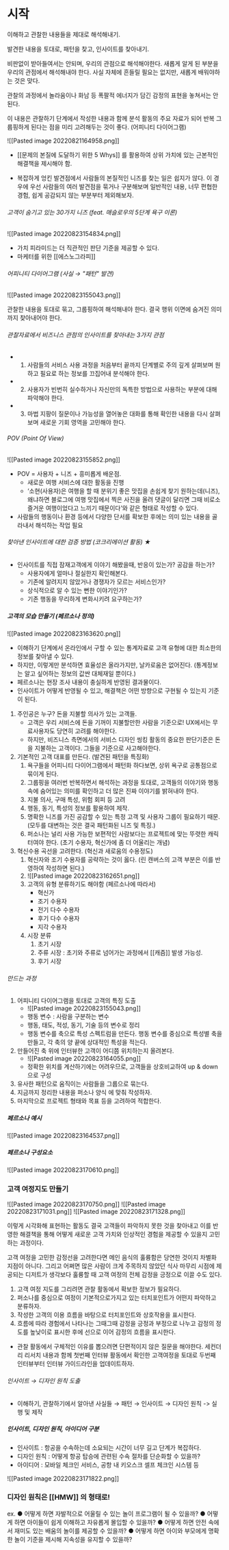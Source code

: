 

# 시작

이해하고 관찰한 내용들을 제대로 해석해내기.


발견한 내용을 토대로, 패턴을 찾고, 인사이트를 찾아내기.  


비판없이 받아들여서는 안되며, 우리의 관점으로 해석해야한다. 새롭게 알게 된 부분을 우리의 관점에서 해석해내야 한다. 사실 자체에 흔들릴 필요는 없지만, 새롭게 배워야하는 것은 맞다.


관찰의 과정에서 놀라움이나 화남 등 폭팔적 에너지가 담긴 감정의 표현을 놓쳐서는 안된다. 

이 내용은 관찰하기 단계에서 작성한 내용과 함께 분석 활동의 주요 자료가 되어 반복 그룹핑하게 된다는 점을 미리 고려해두는 것이 좋다. (어피니티 다이어그램)




![[Pasted image 20220821164958.png]]




- [[문제의 본질에 도달하기 위한 5 Whys]] 를 활용하여 상위 가치에 있는 근본적인 해결책을 제시해야 함. 


- 복잡하게 엉킨 발견점에서 사람들의 본질적인 니즈를 찾는 일은 쉽지가 않다. 이 경우에 우선 사람들의 여러 발견점을 묶거나 구분해보며 일반적인 내용, 너무 편협한 경험, 쉽게 공감되지 않는 부분부터 제외해보자. 



###### 고객이 숨기고 있는 30가지 니즈 (feat. 매슬로우의 5단계 욕구 이론)

![[Pasted image 20220823154834.png]]
- 가치 피라미드는 더 직관적인 판단 기준을 제공할 수 있다.
- 마케터를 위한 [[에스노그라피]]


###### 어피니티 다이어그램 (사실 → "패턴" 발견)

![[Pasted image 20220823155043.png]]


관찰한 내용을 토대로 묶고, 그룹핑하여 해석해내야 한다. 결국 행위 이면에 숨겨진 의미까지 찾아내어야 한다. 



###### 관찰자료에서 비즈니스 관점의 인사이트를 찾아내는 3가지 관점

- 1. 사람들의 서비스 사용 과정을 처음부터 끝까지 단계별로 주의 깊게 살펴보며 원하고 필요로 하는 정보를 끄집어내 분석해야 한다. 
- 2. 사용자가 빈번히 실수하거나 자신만의 독특한 방법으로 사용하는 부분에 대해 파악해야 한다.
- 3. 마법 지팡이 질문이나 가능성을 열어놓은 대화를 통해 확인한 내용을 다시 살펴보며 새로운 기회 영역을 고민해야 한다.


###### POV (Point Of View)

![[Pasted image 20220823155852.png]]

- POV = 사용자 + 니즈 + 흥미롭게 배운점.
	- 새로운 여행 서비스에 대한 활동을 진행 
	- ‘소현(사용자)은 여행을 할 때 분위기 좋은 맛집을 손쉽게 찾기 원하는데(니즈), 왜냐하면 블로그에 여행 맛집에서 찍은 사진을 올려 댓글이 달리면 그때 비로소 즐거운 여행이었다고 느끼기 때문이다’와 같은 형태로 작성할 수 있다.
- 사람들의 행동이나 환경 등에서 다양한 단서를 확보한 후에는 의미 있는 내용을 골라내서 해석하는 작업 필요


###### 찾아낸 인사이트에 대한 검증 방법 (코크리에이션 활동) ★

- 인사이트를 직접 잠재고객에게 이야기 해봤을때, 반응이 있는가? 공감을 하는가?
	- 사용자에게 얼마나 절실한지 확인해본다.
	- 기존에 알려지지 않았거나 경쟁자가 모르는 서비스인가?
	- 상식적으로 알 수 있는 뻔한 이야기인가?
	- 기존 행동을 무리하게 변화시키려 요구하는가?


##### 고객의 모습 만들기 (페르소나 정의)
![[Pasted image 20220823163620.png]]

- 이해하기 단계에서 온라인에서 구할 수 있는 통계자료로 고객 유형에 대한 최소한의 정보를 찾아낼 수 있다. 
- 하지만, 이렇게만 분석하면 효율성은 올라가지만, 날카로움은 없어진다. (통계정보는 알고 싶어하는 정보의 값싼 대체재일 뿐이다.)
- 페르소나는 현장 조사 내용이 충실하게 반영된 결과물이다. 
- 인사이트가 어떻게 반영될 수 있고, 해결책은 어떤 방향으로 구현될 수 있는지 기준이 된다. 


1. 주인공은 누구? 돈을 지불할 의사가 있는 고객들.
	- 고객은 우리 서비스에 돈을 기꺼이 지불할만한 사람을 기준으로! UX에서는 무료사용자도 당연히 고려를 해야한다. 
	- 하지만, 비즈니스 측면에서의 서비스 디자인 씽킹 활동의 중요한 판단기준은 돈을 지불하는 고객이다. 그들을 기준으로 사고해야한다. 
2. 기본적인 고객 대표를 만든다. (발견된 패턴을 특징화)
	1. 욕구들을 어피니티 다이어그램에서 패턴화 하다보면, 상위 욕구로 공통점으로 묶이게 된다. 
	2. 그룹핑을 여러번 반복하면서 해석하는 과정을 토대로, 고객들의 이야기와 행동 속에 숨어있는 의미를 확인하고 더 많은 진짜 이야기를 밝혀내야 한다. 
	3. 지불 의사, 구매 특성, 위험 회피 등 고려
	4. 행동, 동기, 특성의 정보를 활용하여 제작.
	5. 명확한 니즈를 가진 공감할 수 있는 특정 고객 및 사용자 그룹이 필요하기 때문. (모두를 대변하는 것은 결국 패턴화된 니즈 및 특징.)
	6. 퍼소나는 널리 사용 가능한 보편적인 사람보다는 프로젝트에 맞는 뚜렷한 캐릭터여야 한다. (초기 수용자, 혁신가에 좀 더 어울리는 개념)
3. 혁신수용 곡선을 고려한다. (혁신과 새로움의 수용정도)
	1. 혁신자와 조기 수용자를 공략하는 것이 옳다. (린 캔버스의 고객 부분은 이를 반영하여 작성하면 된다.)
	2. ![[Pasted image 20220823162651.png]]
	3. 고객의 유형 분류하기도 해야함 (페르소나에 따라서)
		- 혁신가
		- 조기 수용자
		- 전기 다수 수용자
		- 후기 다수 수용자
		- 지각 수용자   
	4. 시장 분류
		1. 초기 시장
		2. 주류 시장 : 초기와 주류로 넘어가는 과정에서 [[캐즘]] 발생 가능성. 
		3. 후기 시장




###### 만드는 과정


1. 어피니티 다이어그램을 토대로 고객의 특징 도출
	- ![[Pasted image 20220823155043.png]]
	- 행동 변수 : 사람을 구분하는 변수
	- 행동, 태도, 적성, 동기, 기술 등의 변수로 정리
	- 행동 변수를 축으로 특성 스펙트럼을 만든다. 행동 변수를 중심으로 특성별 축을 만들고, 각 축의 양 끝에 상대적인 특성을 적는다. 
2. 만들어진 축 위에 인터뷰한 고객이 어디쯤 위치하는지 올려본다.
	- ![[Pasted image 20220823164055.png]]
	- 정확한 위치를 계산하기에는 어려우므로, 고객들을 상호비교하여 up & down으로 구성
3. 유사한 패턴으로 움직이는 사람들을 그룹으로 묶는다.  
4. 지금까지 정리한 내용을 퍼소나 양식 에 맞춰 작성하자. 
5. 마지막으로 프로젝트 형태와 목표 등을 고려하여 적합한다.


##### 페르소나 예시 

![[Pasted image 20220823164537.png]]


##### 페르소나 구성요소

![[Pasted image 20220823170610.png]]


### 고객 여정지도 만들기

![[Pasted image 20220823170750.png]]
![[Pasted image 20220823171031.png]]
![[Pasted image 20220823171328.png]]



이렇게 시각화해 표현하는 활동도 결국 고객들이 파악하지 못한 것을 찾아내고 이를 반영한 해결책을 통해 어떻게 새로운 고객 가치와 인상적인 경험을 제공할 수 있을지 고민하는 과정이다. 


고객 여정을 고민한 감정선을 고려한다면 메인 음식의 훌륭함은 당연한 것이지 차별화 지점이 아니다. 그리고 어쩌면 많은 사람이 크게 주목하지 않았던 식사 마무리 시점에 제공되는 디저트가 생각보다 훌륭할 때 고객 여정의 전체 감정을 긍정으로 이끌 수도 있다. 



1. 고객 여정 지도를 그리려면 관찰 활동에서 확보한 정보가 필요하다. 
2. 퍼소나를 중심으로 여정이 기본적으로가지고 있는 터치포인트가 어떤지 파악하고 분류하자. 
3. 작성한 고객의 이용 흐름을 바탕으로 터치포인트와 상호작용을 표시한다. 
4. 흐름에 따라 경험에서 나타나는 그때그때 감정을 긍정과 부정으로 나누고 감정의 정도를 높낮이로 표시한 후에 선으로 이어 감정의 흐름을 표시한다. 



- 관찰 활동에서 구체적인 이유를 뽑으려면 단편적이지 않은 질문을 해야한다. 세컨더리 리서치 내용과 함께 첫번째 인터뷰 활동에서 확인한 고객여정을 토대로 두번째 인터뷰부터 인터뷰 가이드라인을 업데이트하자. 


###### 인사이트 → 디자인 원칙 도출
- 이해하기, 관찰하기에서 알아낸 사실들 → 패턴 → 인사이트 → 디자인 원칙 -> 실행 및 제작



##### 인사이트, 디자인 원칙, 아이디어 구분
- 인사이트 : 항공을 수속하는데 소요되는 시간이 너무 길고 단계가 복잡하다. 
- 디자인 원칙 : 어떻게 항공 탑승에 관련된 수속 절차를 단순화할 수 있을까?
- 아이디어 : 모바일 체크인 서비스, 공항 내 키오스크 셀프 체크인 시스템 등


![[Pasted image 20220823171822.png]]


### 디자인 원칙은 [[HMW]] 의 형태로!
ex.
● 어떻게 하면 자발적으로 어울릴 수 있는 놀이 프로그램이 될 수 있을까?
● 어떻게 하면 아이들이 쉽게 이해하고 자유롭게 몰입할 수 있을까?
● 어떻게 하면 안전 속에서 재미도 있는 배움의 놀이를 제공할 수 있을까?
● 어떻게 하면 아이와 부모에게 명확한 놀이 기준을 제시해 지속성을 유지할 수 있을까? 




